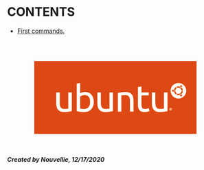 # CONTENTS

- [First commands.](https://github.com/Nouvellie/ubuntu/blob/ubuntu/contents/anaconda.md)


<br><br><p align="center">
  <img width="75%" height="75%" src="https://github.com/Nouvellie/ubuntu/blob/ubuntu/contents/img/ubuntu-logo.png" alt="Ubuntu Logo">
</p>

<br><br>
***Created by Nouvellie, 12/17/2020***
